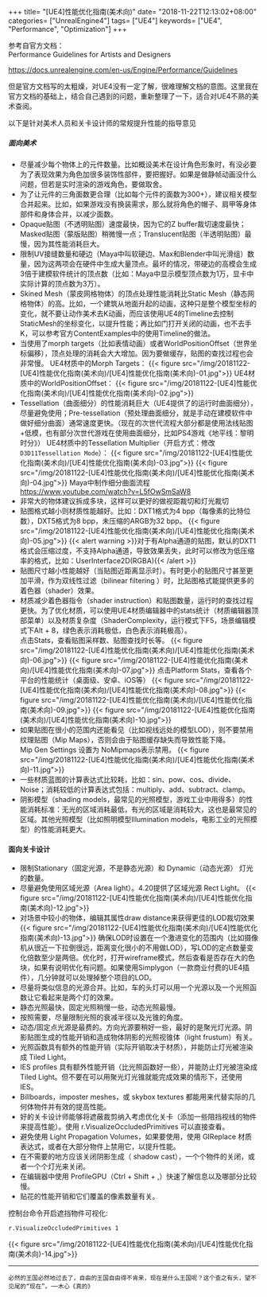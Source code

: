 +++
title= "[UE4]性能优化指南(美术向)"
date= "2018-11-22T12:13:02+08:00"
categories= ["UnrealEngine4"]
tags= ["UE4"]
keywords= ["UE4", "Performance", "Optimization"]
+++

参考自官方文档：  
Performance Guidelines for Artists and Designers  
<!--more-->
https://docs.unrealengine.com/en-us/Engine/Performance/Guidelines

但是官方文档写的太粗燥，对UE4没有一定了解，很难理解文档的意图。这里我在官方文档的基础上，结合自己遇到的问题，重新整理了一下，适合对UE4不熟的美术查阅。

以下是针对美术人员和关卡设计师的常规提升性能的指导意见

##### 面向美术

+ 尽量减少每个物体上的元件数量。比如概设美术在设计角色形象时，有没必要为了表现效果为角色加很多装饰性部件，要把握好。如果是做静帧动画没什么问题，但若是实时渲染的游戏角色，要做取舍。
+ 为了让元件的三角面数更合理（比如每个元件的面数为300+），建议相关模型合并起来。比如，如果游戏没有换装需求，那么就将角色的帽子、肩甲等身体部件和身体合并，以减少面数。
+ Opaque贴图（不透明贴图）速度最快，因为它的Z buffer裁切速度最快；Masked贴图（蒙版贴图）稍微慢一点；Translucent贴图（半透明贴图）最慢，因为其性能消耗巨大。
+ 限制UV接缝数量和硬边（Maya中叫软硬边、Max和Blender中叫光滑组）数量，因为这两项会在硬件中生成大量顶点。最坏的情况，带硬边的高模会生成3倍于建模软件统计的顶点数（比如：Maya中显示模型顶点数为1万，显卡中实际计算的顶点数为3万）。
+ Skined Mesh（蒙皮网格物体）的顶点处理性能消耗比Static Mesh（静态网格物体）的高。比如，一个建筑从地面升起的动画，这种只是整个模型坐标的变化，就不要让动作美术去K动画，而应该使用UE4的Timeline去控制StaticMesh的坐标变化，以提升性能；再比如门打开关闭的动画，也不去手K，可以参考官方ContentExamples中的使用Timeline的做法。
+ 当使用了morph targets（比如表情动画）或者WorldPositionOffset（世界坐标偏移），顶点处理的消耗会大大增加。因为要做缓存，贴图的查找过程也会非常慢。
UE4材质中的Morph Targets：
{{< figure src="/img/20181122-[UE4]性能优化指南(美术向)/[UE4]性能优化指南(美术向)-01.jpg">}}
UE4材质中的WorldPositionOffset：
{{< figure src="/img/20181122-[UE4]性能优化指南(美术向)/[UE4]性能优化指南(美术向)-02.jpg">}}
+ Tessellation（曲面细分）的性能消耗巨大（UE4提供了的运行时曲面细分），尽量避免使用；Pre-tessellation（预处理曲面细分，就是手动在建模软件中做好细分曲面）通常速度更快。（现在的次世代流程大部分都是使用法线贴图+低模，也有部分次世代游戏在使用曲面细分，比如PS4游戏《地平线：黎明时分》）
UE4材质中的Tessellation Multiplier（开启方式：修改`D3D11Tessellation Mode`）：
{{< figure src="/img/20181122-[UE4]性能优化指南(美术向)/[UE4]性能优化指南(美术向)-03.jpg">}}
{{< figure src="/img/20181122-[UE4]性能优化指南(美术向)/[UE4]性能优化指南(美术向)-04.jpg">}}
Maya中制作细分曲面流程  
https://www.youtube.com/watch?v=L5fOwSmSaW8
+ 非常大的物体建议拆成多块，这样可以更好的做视距裁切和灯光裁切
+ 贴图格式越小则材质性能越好。比如：DXT1格式为4 bpp（每像素的比特位数），DXT5格式为8 bpp，未压缩的ARGB为32 bpp。
{{< figure src="/img/20181122-[UE4]性能优化指南(美术向)/[UE4]性能优化指南(美术向)-05.jpg">}}
{{< alert warning >}}对于有Alpha通道的贴图，默认的DXT1格式会压缩过度，不支持Alpha通道，导致效果丢失，此时可以修改为低压缩率的格式，比如：UserInterface2D(RGBA){{< /alert >}}
+ 贴图尺寸越小性能越好（当贴图近距离显示时）。有时更小的贴图尺寸甚至更加平滑，作为双线性过滤（bilinear filtering ）时，比贴图格式能提供更多的着色器（shader）效果。
+ 材质减少着色器指令（shader instruction）和贴图数量，运行时的查找过程更快。为了优化材质，可以使用UE4材质编辑器中的stats统计（材质编辑器顶部菜单）以及材质复杂度（ShaderComplexity，运行模式下F5，场景编辑模式下Alt + 8，绿色表示消耗极低，白色表示消耗极高）。  
点击Stats，查看贴图采样数、贴图查找时长等。
{{< figure src="/img/20181122-[UE4]性能优化指南(美术向)/[UE4]性能优化指南(美术向)-06.jpg">}}
{{< figure src="/img/20181122-[UE4]性能优化指南(美术向)/[UE4]性能优化指南(美术向)-07.jpg">}}
点击Platform Stats，查看各个平台的性能统计（桌面级、安卓、iOS等）
{{< figure src="/img/20181122-[UE4]性能优化指南(美术向)/[UE4]性能优化指南(美术向)-08.jpg">}}
{{< figure src="/img/20181122-[UE4]性能优化指南(美术向)/[UE4]性能优化指南(美术向)-09.jpg">}}
{{< figure src="/img/20181122-[UE4]性能优化指南(美术向)/[UE4]性能优化指南(美术向)-10.jpg">}}
+ 如果贴图在很小的范围内还能看见（比如视线远处的模型LOD），则不要禁用纹理贴图（Mip Maps），否则会由于贴图缓存缺失而导致性能下降。  
Mip Gen Settings 设置为 NoMipmaps表示禁用。
{{< figure src="/img/20181122-[UE4]性能优化指南(美术向)/[UE4]性能优化指南(美术向)-11.jpg">}}
+ 一些材质蓝图的计算表达式比较耗，比如：sin、pow、cos、divide、Noise；消耗较低的计算表达式包括：multiply、add、subtract、clamp。
+ 阴影模型（shading models，最常见的光照模型，游戏工业中用得多）的性能消耗标准：无光的区域消耗最低，有光的区域是消耗较大，这也是最常见的区域。其他光照模型（比如照明模型Illumination models，电影工业的光照模型）的性能消耗更大。

#### 面向关卡设计

+ 限制Stationary（固定光源，不是静态光源）和 Dynamic（动态光源） 灯光的数量。
+ 尽量避免使用区域光源（Area light）。4.20提供了区域光源 Rect Light。
{{< figure src="/img/20181122-[UE4]性能优化指南(美术向)/[UE4]性能优化指南(美术向)-12.jpg">}}
+ 对场景中较小的物体，编辑其属性draw distance来获得更佳的LOD裁切效果
{{< figure src="/img/20181122-[UE4]性能优化指南(美术向)/[UE4]性能优化指南(美术向)-13.jpg">}}
确保LOD时设置在一个激进变化的范围内（比如摄像机从很近一下拉倒很远，距离变化很小的不用做LOD），写LOD的定点数量变化倍数至少是两倍。优化时，打开wireframe模式，然后查看是否存在大的色块，如果有说明优化有问题。如果使用Simplygon（一款商业付费的UE4插件），几分钟就可以处理掉整个项目的LOD。
+ 尽量将类似信息的光源合并。比如，车的头灯可以用一个光源以及一个光照函数让它看起来是两个灯的效果。
+ 静态光照最快，固定光照稍慢一些，动态光照最慢。
+ 按照需要，尽量限制光照的衰减半径以及光锥的角度。
+ 动态/固定点光源是最费的。方向光源要稍好一些，最好的是聚光灯光源。阴影贴图生成的性能开销和造成物体阴影的光照视锥体（light frustum）有关。
+ 光照函数具有额外的性能开销（实际开销取决于材质），并能防止灯光被渲染成 Tiled Light。
+ IES profiles 具有额外性能开销（比光照函数好一些），并能防止灯光被渲染成 Tiled Light。但不要在可以用聚光灯光锥就能完成效果的情形下，还使用 IES。
+ Billboards，imposter meshes，或 skybox textures 都能用来代替实际的几何体物件并有效的提高性能。
+ 好的关卡设计师能够将遮蔽裁剪纳入考虑优化关卡（添加一些阻挡视线的物件来提高性能）。使用 r.VisualizeOccludedPrimitives 可以直接查看。
+ 避免使用 Light Propagation Volumes，如果要使用，使用 GIReplace 材质表达式，或者在大部分物件上禁用它，以提升性能。
+ 在不需要的地方应该关闭阴影生成（ shadow cast），一个个物件的关闭，或者一个个灯光来关闭。
+ 在编辑器中使用 ProfileGPU（Ctrl + Shift + ,）快速了解信息以及哪部分比较慢。
+ 贴花的性能开销和它们覆盖的像素数量有关。

控制台命令开启遮挡物件可视化:
	
	r.VisualizeOccludedPrimitives 1
	
{{< figure src="/img/20181122-[UE4]性能优化指南(美术向)/[UE4]性能优化指南(美术向)-14.jpg">}}

***
`必然的王国必然地过去了，自由的王国自由得不肯来，现在是什么王国呢？这个查之有头，望不见尾的“现在”。──木心《真的》`
